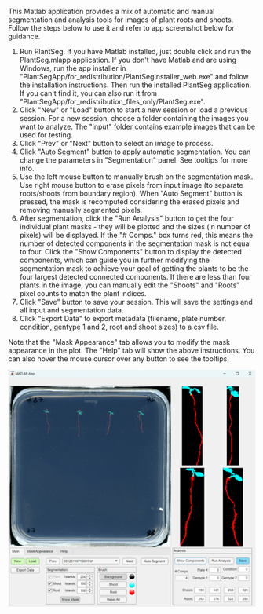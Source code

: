 This Matlab application provides a mix of automatic and manual segmentation and analysis tools for images of plant roots and shoots.
Follow the steps below to use it and refer to app screenshot below for guidance.

1. Run PlantSeg. If you have Matlab installed, just double click and run the PlantSeg.mlapp application. If you don't have Matlab and are using Windows, run the app installer in "PlantSegApp/for_redistribution/PlantSegInstaller_web.exe" and follow the installation instructions. Then run the installed PlantSeg application. If you can't find it, you can also run it from "PlantSegApp/for_redistribution_files_only/PlantSeg.exe".
3. Click "New" or "Load" button to start a new session or load a previous session. For a new session, choose a folder containing the images you want to analyze. The "input" folder contains example images that can be used for testing.
4. Click "Prev" or "Next" button to select an image to process.
5. Click "Auto Segment" button to apply automatic segmentation. You can change the parameters in "Segmentation" panel. See tooltips for more info. 
6. Use the left mouse button to manually brush on the segmentation mask. Use right mouse button to erase pixels from input image (to separate roots/shoots from boundary region). When "Auto Segment" button is pressed, the mask is recomputed considering the erased pixels and removing manually segmented pixels.
7. After segmentation, click the "Run Analysis" button to get the four individual plant masks - they will be plotted and the sizes (in number of pixels) will be displayed. If the "# Comps." box turns red, this means the number of detected components in the segmentation mask is not equal to four. Click the "Show Components" button to display the detected components, which can guide you in further modifying the segmentation mask to achieve your goal of getting the plants to be the four largest detected connected components. If there are less than four plants in the image, you can manually edit the "Shoots" and "Roots" pixel counts to match the plant indices.
8. Click "Save" button to save your session. This will save the settings and all input and segmentation data.
9. Click "Export Data" to export metadata (filename, plate number, condition, gentype 1 and 2, root and shoot sizes) to a csv file.

Note that the "Mask Appearance" tab allows you to modify the mask appearance in the plot. The "Help" tab will show the above instructions.
You can also hover the mouse cursor over any button to see the tooltips.

![PlantSeg UI](archive/plantseg_ui.png?raw=true "PlantSeg UI")
